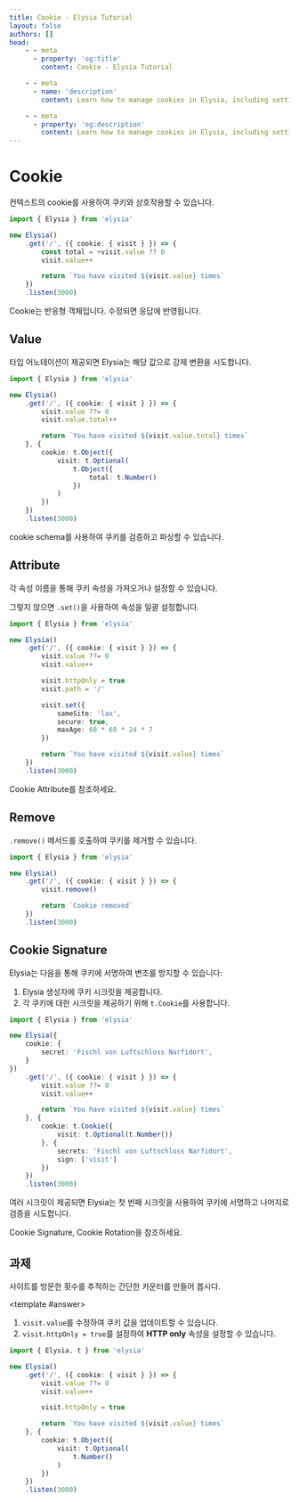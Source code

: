 ```yaml
---
title: Cookie - Elysia Tutorial
layout: false
authors: []
head:
    - - meta
      - property: 'og:title'
        content: Cookie - Elysia Tutorial

    - - meta
      - name: 'description'
        content: Learn how to manage cookies in Elysia, including setting, retrieving, and securing cookies for your web applications.

    - - meta
      - property: 'og:description'
        content: Learn how to manage cookies in Elysia, including setting, retrieving, and securing cookies for your web applications.
---
```


<script setup lang="ts">
import { Elysia } from 'elysia'

import Editor from '../../../components/xiao/playground/playground.vue'
import DocLink from '../../../components/xiao/doc-link/doc-link.vue'
import Playground from '../../../components/nearl/playground.vue'

import { code, testcases } from './data'
</script>

<Editor :code="code" :testcases="testcases">

# Cookie

컨텍스트의 <DocLink href="/patterns/cookie">cookie</DocLink>를 사용하여 쿠키와 상호작용할 수 있습니다.

```typescript
import { Elysia } from 'elysia'

new Elysia()
	.get('/', ({ cookie: { visit } }) => {
		const total = +visit.value ?? 0
		visit.value++

		return `You have visited ${visit.value} times`
	})
	.listen(3000)
```

Cookie는 반응형 객체입니다. 수정되면 응답에 반영됩니다.

## Value

타입 어노테이션이 제공되면 Elysia는 해당 값으로 강제 변환을 시도합니다.

```typescript
import { Elysia } from 'elysia'

new Elysia()
	.get('/', ({ cookie: { visit } }) => {
		visit.value ??= 0
		visit.value.total++

		return `You have visited ${visit.value.total} times`
	}, {
		cookie: t.Object({
			visit: t.Optional(
				t.Object({
					total: t.Number()
				})
			)
		})
	})
	.listen(3000)
```

<DocLink href="/patterns/cookie.html#cookie-schema">cookie schema</DocLink>를 사용하여 쿠키를 검증하고 파싱할 수 있습니다.

## Attribute
각 속성 이름을 통해 쿠키 속성을 가져오거나 설정할 수 있습니다.

그렇지 않으면 `.set()`을 사용하여 속성을 일괄 설정합니다.

```typescript
import { Elysia } from 'elysia'

new Elysia()
	.get('/', ({ cookie: { visit } }) => {
		visit.value ??= 0
		visit.value++

		visit.httpOnly = true
		visit.path = '/'

		visit.set({
			sameSite: 'lax',
			secure: true,
			maxAge: 60 * 60 * 24 * 7
		})

		return `You have visited ${visit.value} times`
	})
	.listen(3000)
```

<DocLink href="/patterns/cookie.html#cookie-attribute">Cookie Attribute</DocLink>를 참조하세요.

## Remove

`.remove()` 메서드를 호출하여 쿠키를 제거할 수 있습니다.

```typescript
import { Elysia } from 'elysia'

new Elysia()
	.get('/', ({ cookie: { visit } }) => {
		visit.remove()

		return `Cookie removed`
	})
	.listen(3000)
```

## Cookie Signature

Elysia는 다음을 통해 쿠키에 서명하여 변조를 방지할 수 있습니다:
1. Elysia 생성자에 쿠키 시크릿을 제공합니다.
2. 각 쿠키에 대한 시크릿을 제공하기 위해 `t.Cookie`를 사용합니다.

```typescript
import { Elysia } from 'elysia'

new Elysia({
	cookie: {
		secret: 'Fischl von Luftschloss Narfidort',
	}
})
	.get('/', ({ cookie: { visit } }) => {
		visit.value ??= 0
		visit.value++

		return `You have visited ${visit.value} times`
	}, {
		cookie: t.Cookie({
			visit: t.Optional(t.Number())
        }, {
            secrets: 'Fischl von Luftschloss Narfidort',
            sign: ['visit']
        })
	})
	.listen(3000)
```

여러 시크릿이 제공되면 Elysia는 첫 번째 시크릿을 사용하여 쿠키에 서명하고 나머지로 검증을 시도합니다.

<DocLink href="/patterns/cookie.html#cookie-signature">Cookie Signature</DocLink>, <DocLink href="/patterns/cookie.html#cookie-rotation">Cookie Rotation</DocLink>을 참조하세요.

## 과제
사이트를 방문한 횟수를 추적하는 간단한 카운터를 만들어 봅시다.

<template #answer>

1. `visit.value`를 수정하여 쿠키 값을 업데이트할 수 있습니다.
2. `visit.httpOnly = true`를 설정하여 **HTTP only** 속성을 설정할 수 있습니다.

```typescript
import { Elysia, t } from 'elysia'

new Elysia()
	.get('/', ({ cookie: { visit } }) => {
		visit.value ??= 0
		visit.value++

		visit.httpOnly = true

		return `You have visited ${visit.value} times`
	}, {
		cookie: t.Object({
			visit: t.Optional(
				t.Number()
			)
		})
	})
	.listen(3000)
```

</template>

</Editor>
